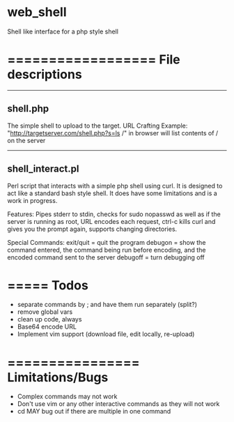 web_shell
=========
Shell like interface for a php style shell


==================
File descriptions
==================
----------
shell.php
----------
The simple shell to upload to the target.
URL Crafting Example: "http://targetserver.com/shell.php?s=ls /" in browser will list contents of / on the server


------------------
shell_interact.pl
------------------
Perl script that interacts with a simple php shell using curl.
It is designed to act like a standard bash style shell.
It does have some limitations and is a work in progress.

Features:
Pipes stderr to stdin, checks for sudo nopasswd as well as if the server is running as root, URL encodes each request, ctrl-c kills curl and gives you the prompt again, supports changing directories.

Special Commands:
exit/quit = quit the program
debugon = show the command entered, the command being run before encoding, and the encoded command sent to the server
debugoff = turn debugging off

=====
Todos
=====
- separate commands by ; and have them run separately (split?)
- remove global vars
- clean up code, always
- Base64 encode URL
- Implement vim support (download file, edit locally, re-upload)

================
Limitations/Bugs
================
- Complex commands may not work
- Don't use vim or any other interactive commands as they will not work
- cd MAY bug out if there are multiple in one command


